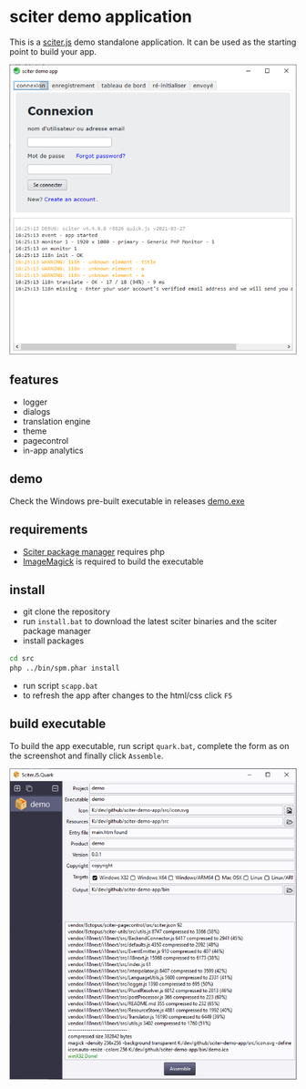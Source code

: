 # sciter demo application

This is a [sciter.js](https://sciter.com/) demo standalone application.
It can be used as the starting point to build your app.

![sciter demo app screenshot](screenshot.png)

## features

- logger
- dialogs
- translation engine
- theme
- pagecontrol
- in-app analytics

## demo

Check the Windows pre-built executable in releases [demo.exe](https://github.com/8ctopus/sciter-demo-app/releases/download/1.0.0/demo.exe)

## requirements

- [Sciter package manager](https://github.com/8ctopus/sciter-package-manager) requires php
- [ImageMagick](https://imagemagick.org/) is required to build the executable

## install

- git clone the repository
- run `install.bat` to download the latest sciter binaries and the sciter package manager
- install packages

```sh
cd src
php ../bin/spm.phar install
```

- run script `scapp.bat`
- to refresh the app after changes to the html/css click `F5`

## build executable

To build the app executable, run script `quark.bat`, complete the form as on the screenshot and finally click `Assemble`.

![quark screenshot](quark.png)
